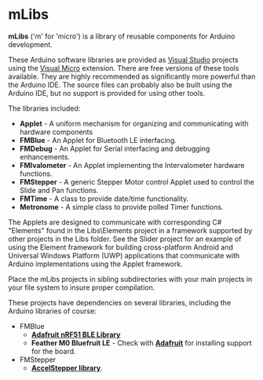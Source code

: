 # mLibs
**mLibs** ('m' for 'micro') is a library of reusable components for Arduino development.

These Arduino software libraries are provided as [Visual Studio](https://visualstudio.microsoft.com/free-developer-offers/) projects using the [Visual Micro](https://www.visualmicro.com/) extension. There are free versions of these tools available. They are highly recommended as significantly more powerful than the Arduino IDE. The source files can probably also be built using the Arduino IDE, but no support is provided for using other tools.

The libraries included:
* **Applet** - A uniform mechanism for organizing and communicating with hardware components
* **FMBlue** - An Applet for Bluetooth LE interfacing.
* **FMDebug** - An Applet for Serial interfacing and debugging enhancements.
* **FMIvalometer** - An Applet implementing the Intervalometer hardware functions.
* **FMStepper** - A generic Stepper Motor control Applet used to control the Slide and Pan functions.
* **FMTime** - A class to provide date/time functionality.
* **Metronome** - A simple class to provide polled Timer functions.

The Applets are designed to communicate with corresponding C# "Elements" found in the Libs\Elements project in a framework supported by other projects in the Libs folder.
See the Slider project for an example of using the Element framework for building cross-platform Android and Universal Windows Platform (UWP) applications
that communicate with Arduino implementations using the Applet framework.

Place the mLibs projects in sibling subdirectories with your main projects in your file system to insure proper compilation.

These projects have dependencies on several libraries, including the Arduino libraries of course:
* FMBlue
	* [**Adafruit nRF51 BLE Library**](https://learn.adafruit.com/adafruit-feather-32u4-bluefruit-le/installing-ble-library)
	* **Feather M0 Bluefruit LE** - Check with [**Adafruit**](https://learn.adafruit.com/adafruit-feather-m0-bluefruit-le?view=all) for installing support for the board.
* FMStepper
	* [**AccelStepper library**](http://www.airspayce.com/mikem/arduino/AccelStepper/).
